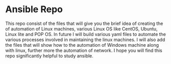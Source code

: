 # Ansible Repo

This repo consist of the files that will give you the brief idea of creating the of automation of Linux machines, various Linux OS like CentOS, Ubuntu, Linux lite and POP OS.
In future I will build various yaml files to automate the various processes involved in maintaining the linux machines.
I will also add the files that will show how to the automation of Windows machine along with linux, further more the automation of network.
I hope you will find this repo significantly helpful to study ansible.


